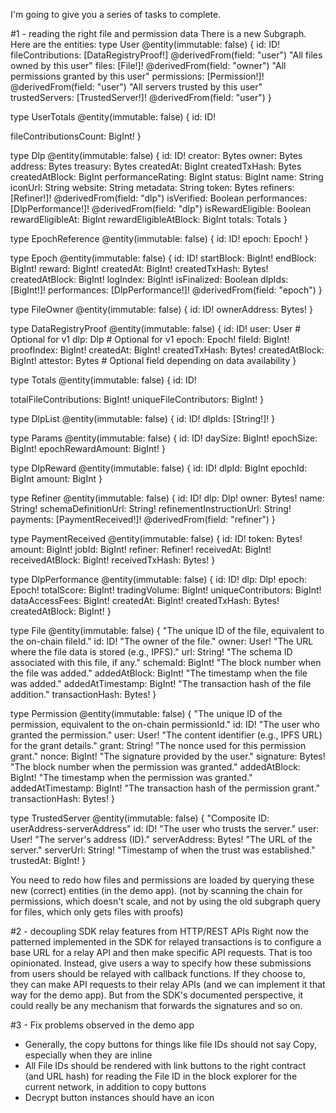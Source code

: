 I'm going to give you a series of tasks to complete.

#1 - reading the right file and permission data
There is a new Subgraph. Here are the entities:
type User @entity(immutable: false) {
id: ID!
fileContributions: [DataRegistryProof!] @derivedFrom(field: "user")
"All files owned by this user"
files: [File!]! @derivedFrom(field: "owner")
"All permissions granted by this user"
permissions: [Permission!]! @derivedFrom(field: "user")
"All servers trusted by this user"
trustedServers: [TrustedServer!]! @derivedFrom(field: "user")
}

type UserTotals @entity(immutable: false) {
id: ID!

fileContributionsCount: BigInt!
}

type Dlp @entity(immutable: false) {
id: ID!
creator: Bytes
owner: Bytes
address: Bytes
treasury: Bytes
createdAt: BigInt
createdTxHash: Bytes
createdAtBlock: BigInt
performanceRating: BigInt
status: BigInt
name: String
iconUrl: String
website: String
metadata: String
token: Bytes
refiners: [Refiner!]! @derivedFrom(field: "dlp")
isVerified: Boolean
performances: [DlpPerformance!]! @derivedFrom(field: "dlp")
isRewardEligible: Boolean
rewardEligibleAt: BigInt
rewardEligibleAtBlock: BigInt
totals: Totals
}

type EpochReference @entity(immutable: false) {
id: ID!
epoch: Epoch!
}

type Epoch @entity(immutable: false) {
id: ID!
startBlock: BigInt!
endBlock: BigInt!
reward: BigInt!
createdAt: BigInt!
createdTxHash: Bytes!
createdAtBlock: BigInt!
logIndex: BigInt!
isFinalized: Boolean
dlpIds: [BigInt!]!
performances: [DlpPerformance!]! @derivedFrom(field: "epoch")
}

type FileOwner @entity(immutable: false) {
id: ID!
ownerAddress: Bytes!
}

type DataRegistryProof @entity(immutable: false) {
id: ID!
user: User # Optional for v1
dlp: Dlp # Optional for v1
epoch: Epoch!
fileId: BigInt!
proofIndex: BigInt!
createdAt: BigInt!
createdTxHash: Bytes!
createdAtBlock: BigInt!
attestor: Bytes # Optional field depending on data availability
}

type Totals @entity(immutable: false) {
id: ID!

totalFileContributions: BigInt!
uniqueFileContributors: BigInt!
}

type DlpList @entity(immutable: false) {
id: ID!
dlpIds: [String!]!
}

type Params @entity(immutable: false) {
id: ID!
daySize: BigInt!
epochSize: BigInt!
epochRewardAmount: BigInt!
}

type DlpReward @entity(immutable: false) {
id: ID!
dlpId: BigInt
epochId: BigInt
amount: BigInt
}

type Refiner @entity(immutable: false) {
id: ID!
dlp: Dlp!
owner: Bytes!
name: String!
schemaDefinitionUrl: String!
refinementInstructionUrl: String!
payments: [PaymentReceived!]! @derivedFrom(field: "refiner")
}

type PaymentReceived @entity(immutable: false) {
id: ID!
token: Bytes!
amount: BigInt!
jobId: BigInt!
refiner: Refiner!
receivedAt: BigInt!
receivedAtBlock: BigInt!
receivedTxHash: Bytes!
}

type DlpPerformance @entity(immutable: false) {
id: ID!
dlp: Dlp!
epoch: Epoch!
totalScore: BigInt!
tradingVolume: BigInt!
uniqueContributors: BigInt!
dataAccessFees: BigInt!
createdAt: BigInt!
createdTxHash: Bytes!
createdAtBlock: BigInt!
}

type File @entity(immutable: false) {
"The unique ID of the file, equivalent to the on-chain fileId."
id: ID!
"The owner of the file."
owner: User!
"The URL where the file data is stored (e.g., IPFS)."
url: String!
"The schema ID associated with this file, if any."
schemaId: BigInt!
"The block number when the file was added."
addedAtBlock: BigInt!
"The timestamp when the file was added."
addedAtTimestamp: BigInt!
"The transaction hash of the file addition."
transactionHash: Bytes!
}

type Permission @entity(immutable: false) {
"The unique ID of the permission, equivalent to the on-chain permissionId."
id: ID!
"The user who granted the permission."
user: User!
"The content identifier (e.g., IPFS URL) for the grant details."
grant: String!
"The nonce used for this permission grant."
nonce: BigInt!
"The signature provided by the user."
signature: Bytes!
"The block number when the permission was granted."
addedAtBlock: BigInt!
"The timestamp when the permission was granted."
addedAtTimestamp: BigInt!
"The transaction hash of the permission grant."
transactionHash: Bytes!
}

type TrustedServer @entity(immutable: false) {
"Composite ID: userAddress-serverAddress"
id: ID!
"The user who trusts the server."
user: User!
"The server's address (ID)."
serverAddress: Bytes!
"The URL of the server."
serverUrl: String!
"Timestamp of when the trust was established."
trustedAt: BigInt!
}

You need to redo how files and permissions are loaded by querying these new (correct) entities (in the demo app). (not by scanning the chain for permissions, which doesn't scale, and not by using the old subgraph query for files, which only gets files with proofs)

#2 - decoupling SDK relay features from HTTP/REST APIs
Right now the patterned implemented in the SDK for relayed transactions is to configure a base URL for a relay API and then make specific API requests. That is too opinionated. Instead, give users a way to specify how these submissions from users should be relayed with callback functions. If they choose to, they can make API requests to their relay APIs (and we can implement it that way for the demo app). But from the SDK's documented perspective, it could really be any mechanism that forwards the signatures and so on.

#3 - Fix problems observed in the demo app

- Generally, the copy buttons for things like file IDs should not say Copy, especially when they are inline
- All File IDs should be rendered with link buttons to the right contract (and URL hash) for reading the File ID in the block explorer for the current network, in addition to copy buttons
- Decrypt button instances should have an icon
